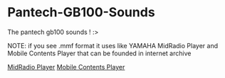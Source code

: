 # Pantech-GB100-Sounds
The pantech gb100 sounds ! :>



NOTE: if you see .mmf format it uses like YAMAHA MidRadio Player and Mobile Contents Player that can be founded in internet archive

[MidRadio Player](https://archive.org/details/yamaha-midradio-player-mr-4541-e)
[Mobile Contents Player](https://archive.org/details/mcp-ma-7-162-e)

